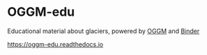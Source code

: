 # OGGM-edu

Educational material about glaciers, powered by [OGGM](https://oggm.org) and [Binder](https://mybinder.org/)

https://oggm-edu.readthedocs.io
